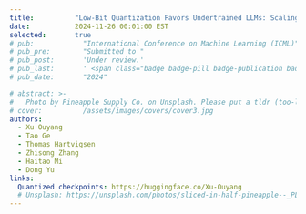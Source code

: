 ```yaml
---
title:          "Low-Bit Quantization Favors Undertrained LLMs: Scaling Laws for Quantized LLMs with 100T Training Tokens"
date:           2024-11-26 00:01:00 EST
selected:       true
# pub:            "International Conference on Machine Learning (ICML)"
# pub_pre:        "Submitted to "
# pub_post:       'Under review.'
# pub_last:       ' <span class="badge badge-pill badge-publication badge-success">Spotlight</span>'
# pub_date:       "2024"

# abstract: >-
#   Photo by Pineapple Supply Co. on Unsplash. Please put a tldr (too-long-didnt-read, 1~2 sentences) of your publication here. It is not recommended to put the actual abstract here because it is usually too long to fit in. $\LaTeX$ is supported. $a=b+c$.
# cover:          /assets/images/covers/cover3.jpg
authors:
  - Xu Ouyang
  - Tao Ge
  - Thomas Hartvigsen 
  - Zhisong Zhang 
  - Haitao Mi 
  - Dong Yu
links:
  Quantized checkpoints: https://huggingface.co/Xu-Ouyang
  # Unsplash: https://unsplash.com/photos/sliced-in-half-pineapple--_PLJZmHZzk
---
```

